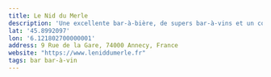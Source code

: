 ```yaml
---
title: Le Nid du Merle
description: 'Une excellente bar-à-bière, de supers bar-à-vins et un conseil au top !'
lat: '45.8992097'
lon: '6.121802700000001'
address: 9 Rue de la Gare, 74000 Annecy, France
website: "https://www.leniddumerle.fr"
tags: bar bar-à-vin
---
```

